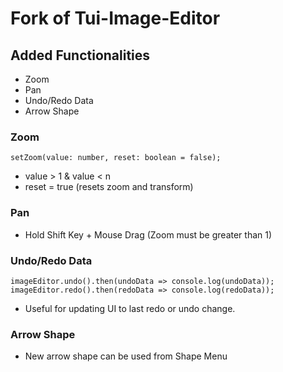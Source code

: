 # Fork of Tui-Image-Editor

## Added Functionalities
- Zoom
- Pan
- Undo/Redo Data
- Arrow Shape

### Zoom 
`setZoom(value: number, reset: boolean = false);` 

- value > 1 & value < n 
- reset = true (resets zoom and transform) 

### Pan
- Hold Shift Key + Mouse Drag (Zoom must be greater than 1) 

### Undo/Redo Data
`imageEditor.undo().then(undoData => console.log(undoData));`
`imageEditor.redo().then(redoData => console.log(redoData));`

- Useful for updating UI to last redo or undo change. 

### Arrow Shape
- New arrow shape can be used from Shape Menu
